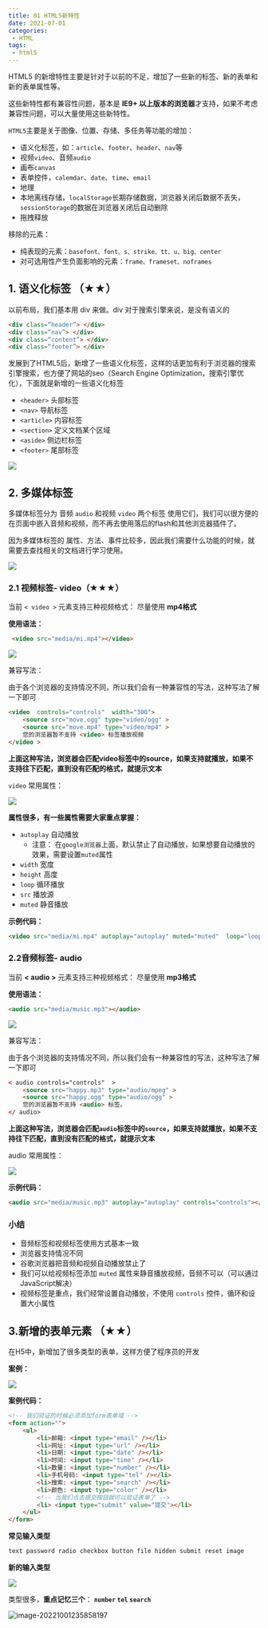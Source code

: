 ```yaml
---
title: 01 HTML5新特性
date: 2021-07-01
categories: 
 - HTML
tags:
 - html5
---
```



HTML5 的新增特性主要是针对于以前的不足，增加了一些新的标签、新的表单和新的表单属性等。 

这些新特性都有兼容性问题，基本是 **IE9+ 以上版本的浏览器**才支持，如果不考虑兼容性问题，可以大量使用这些新特性。

`HTML5`主要是关于图像、位置、存储、多任务等功能的增加：

- 语义化标签，如：`article`、`footer`、`header`、`nav`等
- 视频`video`、音频`audio`
- 画布`canvas`
- 表单控件，`calemdar`、`date`、`time`、`email`
- 地理
- 本地离线存储，`localStorage`长期存储数据，浏览器关闭后数据不丢失，`sessionStorage`的数据在浏览器关闭后自动删除
- 拖拽释放

移除的元素：

- 纯表现的元素：`basefont、font、s、strike、tt、u、big、center`
- 对可选用性产生负面影响的元素：`frame、frameset、noframes`

## 1. 语义化标签 （★★）

以前布局，我们基本用 div 来做。div 对于搜索引擎来说，是没有语义的

```html
<div class=“header”> </div>
<div class=“nav”> </div>
<div class=“content”> </div>
<div class=“footer”> </div>
```

发展到了HTML5后，新增了一些语义化标签，这样的话更加有利于浏览器的搜索引擎搜索，也方便了网站的seo（Search Engine Optimization，搜索引擎优化），下面就是新增的一些语义化标签

- `<header>` 头部标签
- `<nav>` 导航标签
- `<article>` 内容标签
- `<section>` 定义文档某个区域
- `<aside>` 侧边栏标签
- `<footer>` 尾部标签

![](https://could-img.oss-cn-hangzhou.aliyuncs.com/202210012350520.png)

## 2. 多媒体标签

多媒体标签分为 音频 `audio` 和视频 `video` 两个标签 使用它们，我们可以很方便的在页面中嵌入音频和视频，而不再去使用落后的flash和其他浏览器插件了。

因为多媒体标签的 属性、方法、事件比较多，因此我们需要什么功能的时候，就需要去查找相关的文档进行学习使用。

![](https://could-img.oss-cn-hangzhou.aliyuncs.com/202210012350702.png)

### 2.1 视频标签- video（★★★）

当前 `< video >` 元素支持三种视频格式： 尽量使用 **mp4格式**

**使用语法：**

```html
 <video src="media/mi.mp4"></video>
```

![](https://could-img.oss-cn-hangzhou.aliyuncs.com/202210012350292.png)

兼容写法：

由于各个浏览器的支持情况不同，所以我们会有一种兼容性的写法，这种写法了解一下即可

```html
<video  controls="controls"  width="300">
    <source src="move.ogg" type="video/ogg" >
    <source src="move.mp4" type="video/mp4" >
    您的浏览器暂不支持 <video> 标签播放视频
</video >
```

**上面这种写法，浏览器会匹配video标签中的source，如果支持就播放，如果不支持往下匹配，直到没有匹配的格式，就提示文本**

`video` 常用属性：

![](https://could-img.oss-cn-hangzhou.aliyuncs.com/202210012350258.png)

**属性很多，有一些属性需要大家重点掌握：**

- `autoplay`  自动播放
  - 注意： 在`google浏览器`上面，默认禁止了自动播放，如果想要自动播放的效果，需要设置`muted`属性
- `width`  宽度
- `height`  高度
- `loop`  循环播放
- `src`  播放源
- `muted` 静音播放

**示例代码：**

```html
<video src="media/mi.mp4" autoplay="autoplay" muted="muted"  loop="loop" poster="media/mi9.jpg"></video>
```

### 2.2音频标签- audio

当前 **< audio >** 元素支持三种视频格式： 尽量使用 **mp3格式**

**使用语法：**

```html
<audio src="media/music.mp3"></audio>
```

![](https://could-img.oss-cn-hangzhou.aliyuncs.com/202210012350501.png)

兼容写法：

由于各个浏览器的支持情况不同，所以我们会有一种兼容性的写法，这种写法了解一下即可

```html
< audio controls="controls"  >
    <source src="happy.mp3" type="audio/mpeg" >
    <source src="happy.ogg" type="audio/ogg" >
    您的浏览器暂不支持 <audio> 标签。
</ audio>
```

**上面这种写法，浏览器会匹配`audio`标签中的`source`，如果支持就播放，如果不支持往下匹配，直到没有匹配的格式，就提示文本**

audio 常用属性：

![](https://could-img.oss-cn-hangzhou.aliyuncs.com/202210012350602.png)

**示例代码：**

```html
<audio src="media/music.mp3" autoplay="autoplay" controls="controls"></audio>
```

### 小结

- 音频标签和视频标签使用方式基本一致
- 浏览器支持情况不同
- 谷歌浏览器把音频和视频自动播放禁止了
- 我们可以给视频标签添加 `muted` 属性来静音播放视频，音频不可以（可以通过JavaScript解决）
- 视频标签是重点，我们经常设置自动播放，不使用 `controls` 控件，循环和设置大小属性

## 3.新增的表单元素 （★★）

在H5中，新增加了很多类型的表单，这样方便了程序员的开发

**案例：**

![](https://could-img.oss-cn-hangzhou.aliyuncs.com/202210012350642.png)

**案例代码：**

```html
<!-- 我们验证的时候必须添加form表单域 -->
<form action="">
    <ul>
        <li>邮箱: <input type="email" /></li>
        <li>网址: <input type="url" /></li>
        <li>日期: <input type="date" /></li>
        <li>时间: <input type="time" /></li>
        <li>数量: <input type="number" /></li>
        <li>手机号码: <input type="tel" /></li>
        <li>搜索: <input type="search" /></li>
        <li>颜色: <input type="color" /></li>
        <!-- 当我们点击提交按钮就可以验证表单了 -->
        <li> <input type="submit" value="提交"></li>
    </ul>
</form>
```

 **常见输入类型**

```html
text password radio checkbox button file hidden submit reset image
```

**新的输入类型**

![](https://could-img.oss-cn-hangzhou.aliyuncs.com/202210012350576.png)

类型很多，**重点记忆三个**： **`number`   `tel`   `search`**

![image-20221001235858197](https://could-img.oss-cn-hangzhou.aliyuncs.com/202210012358816.png)